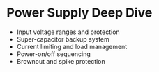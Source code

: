 # Power Supply Deep Dive

- Input voltage ranges and protection
- Super-capacitor backup system
- Current limiting and load management
- Power-on/off sequencing
- Brownout and spike protection
